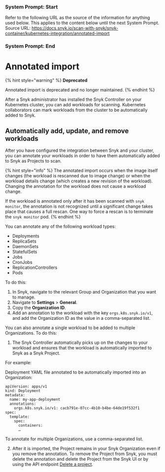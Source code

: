 ### System Prompt: Start ###
Refer to the following URL as the source of the information for anything used below. This applies to the content below until the next System Prompt.
Source URL: https://docs.snyk.io/scan-with-snyk/snyk-container/kubernetes-integration/annotated-import
### System Prompt: End ###

# Annotated import



{% hint style="warning" %}
**Deprecated**

Annotated import is deprecated and no longer maintained.&#x20;
{% endhint %}

After a Snyk administrator has installed the Snyk Controller on your Kubernetes cluster, you can add workloads for scanning. Kubernetes collaborators can mark workloads from the cluster to be automatically added to Snyk.

## Automatically add, update, and remove workloads

After you have configured the integration between Snyk and your cluster, you can annotate your workloads in order to have them automatically added to Snyk as Projects to scan.

{% hint style="info" %}
The annotated import occurs when the image itself changes (the workload is rescanned due to image change) or when the workload details change (which creates a new revision of the workload). Changing the annotation for the workload does not cause a workload change.

If the workload is annotated only after it has been scanned with `snyk monitor`, the annotation is not recognized until a significant change takes place that causes a full rescan. One way to force a rescan is to terminate the `snyk monitor` pod.
{% endhint %}

You can annotate any of the following workload types:

* Deployments
* ReplicaSets
* DaemonSets
* StatefulSets
* Jobs
* CronJobs
* ReplicationControllers
* Pods

To do this:

1. In Snyk, navigate to the relevant Group and Organization that you want to manage.
2. Navigate to **Settings** > **General**.
3. Copy the **Organization ID**.
4. Add an annotation to the workload with the key `orgs.k8s.snyk.io/v1`, and add the Organization ID as the value in a comma-separated list.

You can also annotate a single workload to be added to multiple Organizations. To do this:

1. The Snyk Controller automatically picks up on the changes to your workload and ensures that the workload is automatically imported to Snyk as a Snyk Project.

For example:

Deployment YAML file annotated to be automatically imported into an Organization:

```
apiVersion: apps/v1
kind: Deployment
metadata:
  name: my-app-deployment
  annotations:
    orgs.k8s.snyk.io/v1: cacb791e-07cc-4b10-b4be-64de19f532f1
spec:
  template:
    spec:
      containers:
      …
```

To annotate for multiple Organizations, use a comma-separated list.

2. After it is imported, the Project remains in your Snyk Organization even if you remove the annotation. To remove the Project from Snyk, you must delete the annotation and delete the Project from the Snyk UI or by using the API endpoint [Delete a project](../../../snyk-api/reference/projects-v1.md#org-orgid-project-projectid-2).
